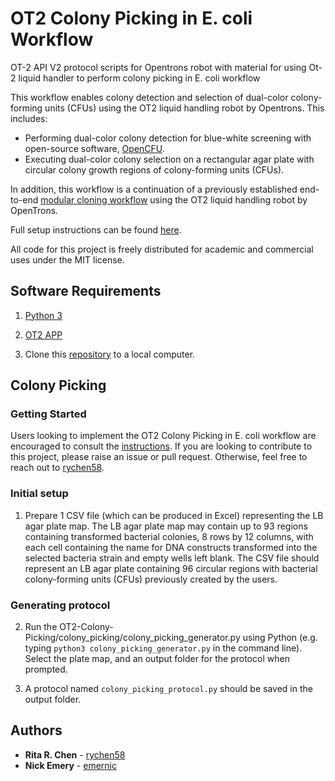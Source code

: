 # OT2 Colony Picking in E. coli Workflow

OT-2 API V2 protocol scripts for Opentrons robot with material for using Ot-2 liquid handler to perform colony picking in E. coli workflow

This workflow enables colony detection and selection of dual-color colony-forming units (CFUs) using the OT2 liquid handling robot by Opentrons. This includes:
- Performing dual-color colony detection for blue-white screening with open-source software, [OpenCFU](http://opencfu.sourceforge.net/).
- Executing dual-color colony selection on a rectangular agar plate with circular colony growth regions of colony-forming units (CFUs).

In addition, this workflow is a continuation of a previously established end-to-end [modular cloning workflow](https://github.com/DAMPLAB/OT2-MoClo-Transformation-Ecoli) using the OT2 liquid handling robot by OpenTrons.

Full setup instructions can be found [here](https://github.com/DAMPLAB/opentrons_protocols/blob/main/OT2-Colony-Picking/instructions.md).

All code for this project is freely distributed for academic and commercial uses under the MIT license.

## Software Requirements

1. [Python 3](https://www.python.org/downloads/)

2. [OT2 APP](https://opentrons.com/ot-app)

3. Clone this [repository](https://github.com/DAMPLAB/opentrons_protocols/tree/main/OT2-Colony-Picking) to a local computer.

## Colony Picking

### Getting Started

Users looking to implement the OT2 Colony Picking in E. coli workflow are encouraged to consult the [instructions](https://github.com/DAMPLAB/opentrons_protocols/blob/main/OT2-Colony-Picking/instructions.md). If you are looking to contribute to this project, please raise an issue or pull request. Otherwise, feel free to reach out to [rychen58](mailto:richen@bu.edu).

### Initial setup

1. Prepare 1 CSV file (which can be produced in Excel) representing the LB agar plate map. The LB agar plate map may contain up to 93 regions containing transformed bacterial colonies, 8 rows by 12 columns, with each cell containing the name for DNA constructs transformed into the selected bacteria strain and empty wells left blank. The CSV file should represent an LB agar plate containing 96 circular regions with bacterial colony-forming units (CFUs) previously created by the users.

### Generating protocol

2. Run the OT2-Colony-Picking/colony_picking/colony_picking_generator.py using Python (e.g. typing `python3 colony_picking_generator.py` in the command line). Select the plate map, and an output folder for the protocol when prompted.

3. A protocol named `colony_picking_protocol.py` should be saved in the output folder.

## Authors

* **Rita R. Chen** - [rychen58](https://github.com/rychen58)
* **Nick Emery** - [emernic](https://github.com/emernic)

